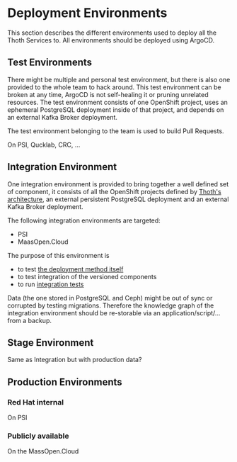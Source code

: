 # Deployment Environments

This section describes the different environments used to deploy all the Thoth Services to. All environments should
be deployed using ArgoCD.

## Test Environments

There might be multiple and personal test environment, but there is also one provided to the whole team to hack around.
This test environment can be broken at any time, ArgoCD is not self-healing it or pruning unrelated resources. The
test environment consists of one OpenShift project, uses an ephemeral PostgreSQL deployment inside of that project, and
depends on an external Kafka Broker deployment.

The test environment belonging to the team is used to build Pull Requests.

On PSI, Qucklab, CRC, ...

## Integration Environment

One integration environment is provided to bring together a well defined set of component, it consists of all the
OpenShift projects defined by [Thoth's architecture](https://raw.githubusercontent.com/thoth-station/core/master/doc/architecture.png),
an external persistent PostgreSQL deployment and an external Kafka Broker deployment.

The following integration environments are targeted:

* PSI
* MaasOpen.Cloud

The purpose of this environment is

* to test [the deployment method itself](https://github.com/thoth-station/thoth-application)
* to test integration of the versioned components
* to run [integration tests](https://github.com/thoth-station/integration-tests)

Data (the one stored in PostgreSQL and Ceph) might be out of sync or corrupted by testing migrations. Therefore the
knowledge graph of the integration environment should be re-storable via an application/script/... from a backup.

## Stage Environment

Same as Integration but with production data?

## Production Environments

### Red Hat internal

On PSI

### Publicly available

On the MassOpen.Cloud